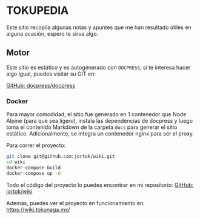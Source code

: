 # TOKUPEDIA

Este sitio recopila algunas notas y apuntes que me han resultado útiles en alguna ocasión, espero te sirva algo.

## Motor

Este sitio es estático y es autogenerado con `DOCPRESS`, si te interesa hacer algo igual, puedes visitar su GIT en:

<a href="https://github.com/docpress/docpress" target="_blank">GitHub: docpress/docpress</a>

### Docker

Para mayor comodidad, el sitio fue generado en 1 contenedor que Node Alpine (para que sea ligero), instala las dependencias de docpress y luego toma el contenido Markdown de la carpeta `docs` para generar el sitio estático. Adicionalmente, se integra un contenedor nginx para ser el proxy.

Para correr el proyecto:

```sh
git clone git@github.com:jortok/wiki.git
cd wiki
docker-compose build
docker-compose up -d
```

Todo el código del proyecto lo puedes encontrar en mi repositorio: 
<a href="https://github.com/jortok/wiki" target="_blank">GitHub: jortok/wiki</a>

Además, puedes ver el proyecto en funcionamiento en: <a href="https://wiki.tokunaga.mx/" target="_blank">https://wiki.tokunaga.mx/</a>
